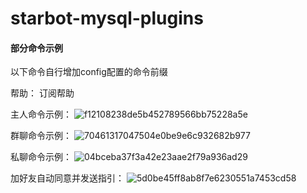 # starbot-mysql-plugins

#### 部分命令示例

以下命令自行增加config配置的命令前缀

帮助： 订阅帮助

主人命令示例：
![f12108238de5b452789566bb75228a5e](https://github.com/user-attachments/assets/bae3b9ea-691a-44b3-868f-ba81bf926107)


群聊命令示例：
![70461317047504e0be9e6c932682b977](https://github.com/user-attachments/assets/3150111c-b363-40dc-9b03-5b69e99d56b3)


私聊命令示例：
![04bceba37f3a42e23aae2f79a936ad29](https://github.com/user-attachments/assets/05de8f13-beb3-48a5-a01c-d44b18da3ec7)


加好友自动同意并发送指引：
![5d0be45ff8ab8f7e6230551a7453cd58](https://github.com/user-attachments/assets/40a4eb6d-5d37-46e7-a7bb-385dbf4fae91)
